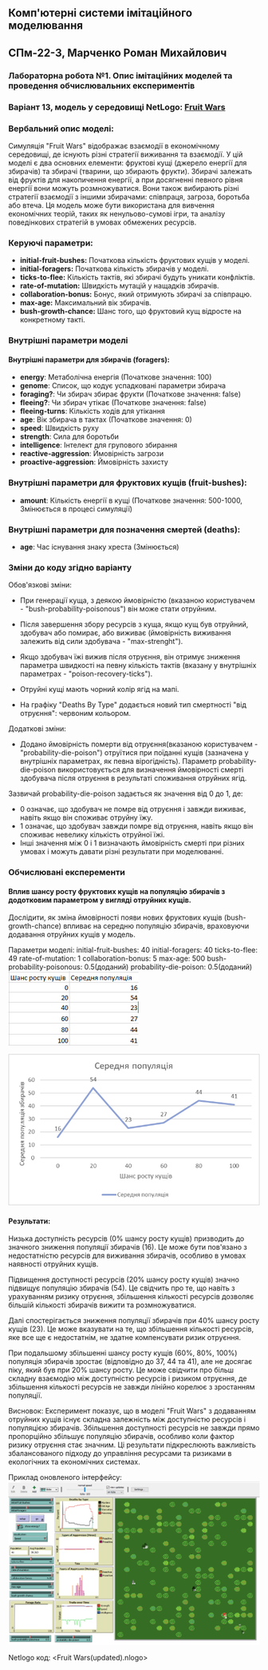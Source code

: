 ## Комп'ютерні системи імітаційного моделювання
## СПм-22-3, **Марченко Роман Михайлович**
### Лабораторна робота №**1**. Опис імітаційних моделей та проведення обчислювальних експериментів

### Варіант 13, модель у середовищі NetLogo: [Fruit Wars](https://www.netlogoweb.org/launch#http://www.netlogoweb.org/assets/modelslib/Sample%20Models/Social%20Science/Economics/Fruit%20Wars.nlogo)

### Вербальний опис моделі:
Симуляція "Fruit Wars" відображає взаємодії в економічному середовищі, де існують різні стратегії виживання та взаємодії. У цій моделі є два основних елементи: фруктові кущі (джерело енергії для збирачів) та збирачі (тварини, що збирають фрукти). Збирачі залежать від фруктів для накопичення енергії, а при досягненні певного рівня енергії вони можуть розмножуватися. Вони також вибирають різні стратегії взаємодії з іншими збирачами: співпраця, загроза, боротьба або втеча. Ця модель може бути використана для вивчення економічних теорій, таких як ненульово-сумові ігри, та аналізу поведінкових стратегій в умовах обмежених ресурсів.

### Керуючі параметри:
- **initial-fruit-bushes:** Початкова кількість фруктових кущів у моделі. 
- **initial-foragers:** Початкова кількість збирачів у моделі. 
- **ticks-to-flee:** Кількість тактів, які збирачі будуть уникати конфліктів. 
- **rate-of-mutation:** Швидкість мутацій у нащадків збирачів. 
- **collaboration-bonus:** Бонус, який отримують збирачі за співпрацю. 
- **max-age:** Максимальний вік збирачів. 
- **bush-growth-chance:** Шанс того, що фруктовий кущ відросте на конкретному такті.


### Внутрішні параметри моделі

#### Внутрішні параметри для збирачів (foragers):
- **energy**: Метаболічна енергія (Початкове значення: 100)
- **genome**: Список, що кодує успадковані параметри збирача 
- **foraging?**: Чи збирач збирає фрукти (Початкове значення: false)
- **fleeing?**: Чи збирач утікає (Початкове значення: false)
- **fleeing-turns**: Кількість ходів для утікання
- **age**: Вік збирача в тактах (Початкове значення: 0)
- **speed**: Швидкість руху
- **strength**: Сила для боротьби
- **intelligence**: Інтелект для групового збирання
- **reactive-aggression**: Ймовірність загрози
- **proactive-aggression**: Ймовірність захисту

### Внутрішні параметри для фруктових кущів (fruit-bushes):
- **amount**: Кількість енергії в кущі (Початкове значення: 500-1000, Змінюється в процесі симуляції)

### Внутрішні параметри для позначення смертей (deaths):
- **age**: Час існування знаку хреста (Змінюється)

### Зміни до коду згідно варіанту
Обов'язкові зміни:

- При генерації куща, з деякою ймовірністю (вказаною користувачем - "bush-probability-poisonous") він може стати отруйним. 

- Після завершення збору ресурсів з куща, якщо кущ був отруйний, здобувач або помирає, або виживає (ймовірність виживання залежить від сили здобувача - "max-strenght"). 

- Якщо здобувач їжі вижив після отруєння, він отримує зниження параметра швидкості на певну кількість тактів (вказану у внутрішніх параметрах - "poison-recovery-ticks").

- Отруйні кущі мають чорний колір ягід на мапі.

- На графіку "Deaths By Type" додається новий тип смертності "від отруєння": червоним кольором.

Додаткові зміни:
- Додано ймовірність померти від отруєння(вказаною користувачем - "probability-die-poison") отруїтися при поїданні кущів (зазначена у внутрішніх параметрах, як певна вірогідність).
Параметр probability-die-poison використовується для визначення ймовірності смерті здобувача після отруєння в результаті споживання отруйних ягід.

Зазвичай probability-die-poison задається як значення від 0 до 1, де:
- 0 означає, що здобувач не помре від отруєння і завжди виживає, навіть якщо він споживає отруйну їжу.
- 1 означає, що здобувач завжди помре від отруєння, навіть якщо він споживає невелику кількість отруйної їжі.
- Інші значення між 0 і 1 визначають ймовірність смерті при різних умовах і можуть давати різні результати при моделюванні.

### Обчислювані експеременти
#### Вплив шансу росту фруктових кущів на популяцію збирачів з додотковим параметром у вигляді отруйних кущів.

Дослідити, як зміна ймовірності появи нових фруктових кущів (bush-growth-chance) впливає на середню популяцію збирачів, враховуючи додавання отруйних кущів у модель.

Параметри моделі:
initial-fruit-bushes: 40
initial-foragers: 40
ticks-to-flee: 49
rate-of-mutation: 1
collaboration-bonus: 5
max-age: 500
bush-probability-poisonous: 0.5(доданий)
probability-die-poison: 0.5(доданий)
![Alt text](%D0%A2%D0%B0%D0%B1%D0%BB%D0%B8%D1%86%D1%8F.png)



![!\[Alt text\](image-3.png)](%D0%93%D1%96%D1%81%D1%82%D0%BE%D0%B3%D1%80%D0%B0%D0%BC%D0%B0.png)

#### Результати:
Низька доступність ресурсів (0% шансу росту кущів) призводить до значного зниження популяції збирачів (16). Це може бути пов'язано з недостатністю ресурсів для виживання збирачів, особливо в умовах наявності отруйних кущів.

Підвищення доступності ресурсів (20% шансу росту кущів) значно підвищує популяцію збирачів (54). Це свідчить про те, що навіть з урахуванням ризику отруєння, збільшення кількості ресурсів дозволяє більшій кількості збирачів вижити та розмножуватися.

Далі спостерігається зниження популяції збирачів при 40% шансу росту кущів (23). Це може вказувати на те, що збільшення кількості ресурсів, яке все ще є недостатнім, не здатне компенсувати ризик отруєння.

При подальшому збільшенні шансу росту кущів (60%, 80%, 100%) популяція збирачів зростає (відповідно до 37, 44 та 41), але не досягає піку, який був при 20% шансу росту. Це може свідчити про більш складну взаємодію між доступністю ресурсів і ризиком отруєння, де збільшення кількості ресурсів не завжди лінійно корелює з зростанням популяції.

Висновок:
Експеримент показує, що в моделі "Fruit Wars" з додаванням отруйних кущів існує складна залежність між доступністю ресурсів і популяцією збирачів. Збільшення доступності ресурсів не завжди прямо пропорційно збільшує популяцію збирачів, особливо коли фактор ризику отруєння стає значним. Ці результати підкреслюють важливість збалансованого підходу до управління ресурсами та ризиками в екологічних та економічних системах.

Приклад оновленого інтерфейсу:
![!\[Alt text\](image.png)](%D0%86%D0%BD%D1%82%D0%B5%D1%80%D1%84%D0%B5%D0%B9%D1%81.png)


Netlogo код:
<Fruit Wars(updated).nlogo>


